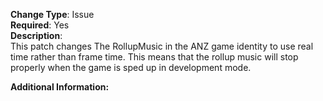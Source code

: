 **Change Type**: Issue</br>
**Required**: Yes</br>
**Description**: </br>
This patch changes The RollupMusic in the ANZ game identity to use real time rather than frame time. This means that the rollup music will stop properly when the game is sped up in development mode.
</br>

**Additional Information:**
</br>
